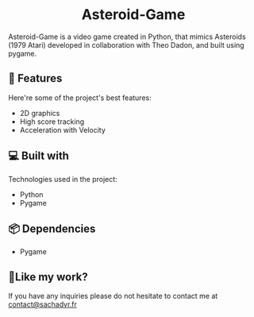 <h1 align="center" id="title">Asteroid-Game</h1>
<p id="description">Asteroid-Game is a video game created in Python, that mimics Asteroids (1979 Atari) developed in collaboration with Theo Dadon, and built using pygame.</p>

<h2>🧐 Features</h2>

Here're some of the project's best features:

*    2D graphics
*    High score tracking
*    Acceleration with Velocity

<h2>💻 Built with</h2>

Technologies used in the project:

*    Python
*    Pygame

<h2>📦 Dependencies</h2>

*    Pygame

<h2>💖Like my work?</h2>

If you have any inquiries please do not hesitate to contact me at contact@sachadvr.fr
